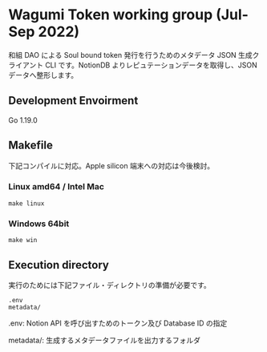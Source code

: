# Wagumi Token working group (Jul-Sep 2022)

和組 DAO による Soul bound token 発行を行うためのメタデータ JSON 生成クライアント CLI です。NotionDB よりレピュテーションデータを取得し、JSON データへ整形します。

## Development Envoirment

Go 1.19.0

## Makefile

下記コンパイルに対応。Apple silicon 端末への対応は今後検討。

### Linux amd64 / Intel Mac

```
make linux
```

### Windows 64bit

```
make win
```

## Execution directory

実行のためには下記ファイル・ディレクトリの準備が必要です。

```
.env
metadata/
```

.env: Notion API を呼び出すためのトークン及び Database ID の指定

metadata/: 生成するメタデータファイルを出力するフォルダ
